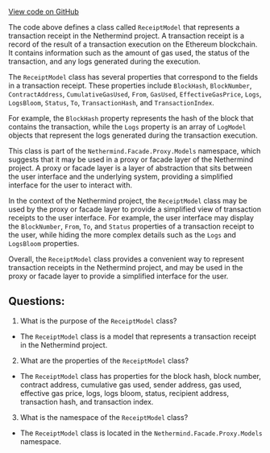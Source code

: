 [View code on GitHub](https://github.com/NethermindEth/nethermind/src/Nethermind/Nethermind.Facade/Proxy/Models/ReceiptModel.cs)

The code above defines a class called `ReceiptModel` that represents a transaction receipt in the Nethermind project. A transaction receipt is a record of the result of a transaction execution on the Ethereum blockchain. It contains information such as the amount of gas used, the status of the transaction, and any logs generated during the execution.

The `ReceiptModel` class has several properties that correspond to the fields in a transaction receipt. These properties include `BlockHash`, `BlockNumber`, `ContractAddress`, `CumulativeGasUsed`, `From`, `GasUsed`, `EffectiveGasPrice`, `Logs`, `LogsBloom`, `Status`, `To`, `TransactionHash`, and `TransactionIndex`.

For example, the `BlockHash` property represents the hash of the block that contains the transaction, while the `Logs` property is an array of `LogModel` objects that represent the logs generated during the transaction execution.

This class is part of the `Nethermind.Facade.Proxy.Models` namespace, which suggests that it may be used in a proxy or facade layer of the Nethermind project. A proxy or facade layer is a layer of abstraction that sits between the user interface and the underlying system, providing a simplified interface for the user to interact with.

In the context of the Nethermind project, the `ReceiptModel` class may be used by the proxy or facade layer to provide a simplified view of transaction receipts to the user interface. For example, the user interface may display the `BlockNumber`, `From`, `To`, and `Status` properties of a transaction receipt to the user, while hiding the more complex details such as the `Logs` and `LogsBloom` properties.

Overall, the `ReceiptModel` class provides a convenient way to represent transaction receipts in the Nethermind project, and may be used in the proxy or facade layer to provide a simplified interface for the user.
## Questions: 
 1. What is the purpose of the `ReceiptModel` class?
- The `ReceiptModel` class is a model that represents a transaction receipt in the Nethermind project.

2. What are the properties of the `ReceiptModel` class?
- The `ReceiptModel` class has properties for the block hash, block number, contract address, cumulative gas used, sender address, gas used, effective gas price, logs, logs bloom, status, recipient address, transaction hash, and transaction index.

3. What is the namespace of the `ReceiptModel` class?
- The `ReceiptModel` class is located in the `Nethermind.Facade.Proxy.Models` namespace.